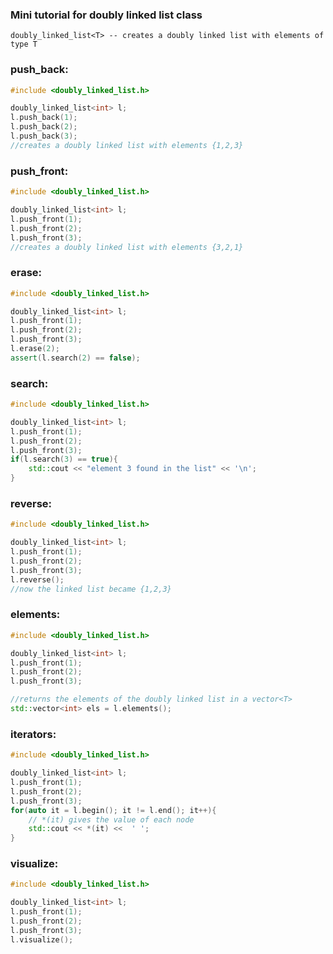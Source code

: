 ### Mini tutorial for doubly linked list class

    doubly_linked_list<T> -- creates a doubly linked list with elements of type T

### **push_back**:
```cpp
#include <doubly_linked_list.h>

doubly_linked_list<int> l;
l.push_back(1);
l.push_back(2);
l.push_back(3);
//creates a doubly linked list with elements {1,2,3}
```

### **push_front**:
```cpp
#include <doubly_linked_list.h>

doubly_linked_list<int> l;
l.push_front(1);
l.push_front(2);
l.push_front(3);
//creates a doubly linked list with elements {3,2,1}
```

### **erase**:
```cpp
#include <doubly_linked_list.h>

doubly_linked_list<int> l;
l.push_front(1);
l.push_front(2);
l.push_front(3);
l.erase(2);
assert(l.search(2) == false);
```

### **search**:
```cpp
#include <doubly_linked_list.h>

doubly_linked_list<int> l;
l.push_front(1);
l.push_front(2);
l.push_front(3);
if(l.search(3) == true){
    std::cout << "element 3 found in the list" << '\n';
}
```

### **reverse**:
```cpp
#include <doubly_linked_list.h>

doubly_linked_list<int> l;
l.push_front(1);
l.push_front(2);
l.push_front(3);
l.reverse();
//now the linked list became {1,2,3}
```

### **elements**:
```cpp
#include <doubly_linked_list.h>

doubly_linked_list<int> l;
l.push_front(1);
l.push_front(2);
l.push_front(3);

//returns the elements of the doubly linked list in a vector<T>
std::vector<int> els = l.elements();
```

### **iterators**:
```cpp
#include <doubly_linked_list.h>

doubly_linked_list<int> l;
l.push_front(1);
l.push_front(2);
l.push_front(3);
for(auto it = l.begin(); it != l.end(); it++){
    // *(it) gives the value of each node
    std::cout << *(it) <<  ' ';
}
```

### **visualize**:
```cpp
#include <doubly_linked_list.h>

doubly_linked_list<int> l;
l.push_front(1);
l.push_front(2);
l.push_front(3);
l.visualize();
```

